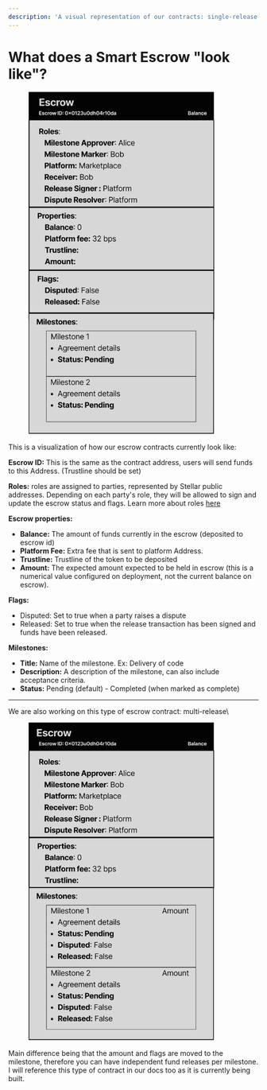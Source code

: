 ```yaml
---
description: 'A visual representation of our contracts: single-release'
---
```


# What does a Smart Escrow "look like"?

<figure><img src="../../.gitbook/assets/Escrow Contract (1).png" alt="Visual representation of an Escrow Contract" width="375"><figcaption></figcaption></figure>



This is a visualization of how our escrow contracts currently look like:&#x20;

**Escrow ID:** This is the same as the contract address, users will send funds to this Address. (Trustline should be set)

**Roles:** roles are assigned to parties, represented by Stellar public addresses. Depending on each party's role, they will be allowed to sign and update the escrow status and flags. Learn more about roles [here](roles-in-trustless-work.md)

**Escrow properties:**&#x20;

* **Balance:** The amount of funds currently in the escrow (deposited to escrow id)
* **Platform Fee:** Extra fee that is sent to platform Address.&#x20;
* **Trustline:** Trustline of the token to be deposited
* **Amount:** The expected amount expected to be held in escrow (this is a numerical value configured on deployment, not the current balance on escrow).

**Flags:**&#x20;

* Disputed: Set to true when a party raises a dispute
* Released: Set to true when the release transaction has been signed and funds have been released.

**Milestones:** &#x20;

* **Title:** Name of the milestone. Ex: Delivery of code
* **Description:** A description of the milestone, can also include acceptance criteria.&#x20;
* **Status:** Pending (default) - Completed (when marked as complete)

***

We are also working on this type of escrow contract: multi-release\


<figure><img src="../../.gitbook/assets/Escrow Contract 2.png" alt="" width="375"><figcaption></figcaption></figure>

Main difference being that the amount and flags are moved to the milestone, therefore you can have independent fund releases per milestone. I will reference this type of contract in our docs too as it is currently being built.

